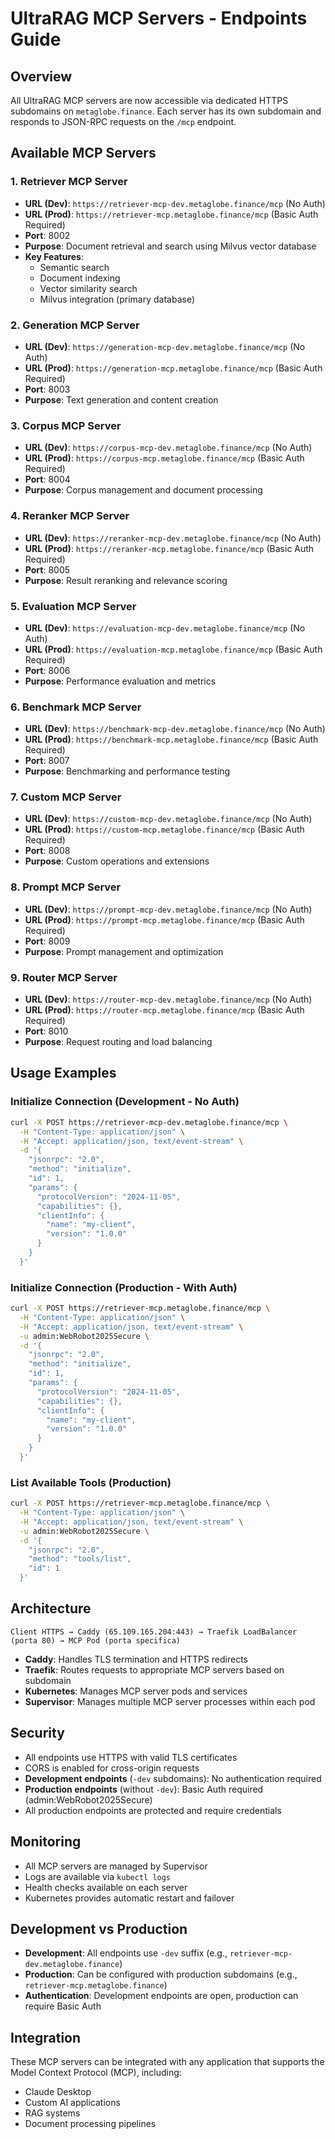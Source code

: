 # UltraRAG MCP Servers - Endpoints Guide

## Overview
All UltraRAG MCP servers are now accessible via dedicated HTTPS subdomains on `metaglobe.finance`. Each server has its own subdomain and responds to JSON-RPC requests on the `/mcp` endpoint.

## Available MCP Servers

### 1. Retriever MCP Server
- **URL (Dev)**: `https://retriever-mcp-dev.metaglobe.finance/mcp` (No Auth)
- **URL (Prod)**: `https://retriever-mcp.metaglobe.finance/mcp` (Basic Auth Required)
- **Port**: 8002
- **Purpose**: Document retrieval and search using Milvus vector database
- **Key Features**: 
  - Semantic search
  - Document indexing
  - Vector similarity search
  - Milvus integration (primary database)

### 2. Generation MCP Server
- **URL (Dev)**: `https://generation-mcp-dev.metaglobe.finance/mcp` (No Auth)
- **URL (Prod)**: `https://generation-mcp.metaglobe.finance/mcp` (Basic Auth Required)
- **Port**: 8003
- **Purpose**: Text generation and content creation

### 3. Corpus MCP Server
- **URL (Dev)**: `https://corpus-mcp-dev.metaglobe.finance/mcp` (No Auth)
- **URL (Prod)**: `https://corpus-mcp.metaglobe.finance/mcp` (Basic Auth Required)
- **Port**: 8004
- **Purpose**: Corpus management and document processing

### 4. Reranker MCP Server
- **URL (Dev)**: `https://reranker-mcp-dev.metaglobe.finance/mcp` (No Auth)
- **URL (Prod)**: `https://reranker-mcp.metaglobe.finance/mcp` (Basic Auth Required)
- **Port**: 8005
- **Purpose**: Result reranking and relevance scoring

### 5. Evaluation MCP Server
- **URL (Dev)**: `https://evaluation-mcp-dev.metaglobe.finance/mcp` (No Auth)
- **URL (Prod)**: `https://evaluation-mcp.metaglobe.finance/mcp` (Basic Auth Required)
- **Port**: 8006
- **Purpose**: Performance evaluation and metrics

### 6. Benchmark MCP Server
- **URL (Dev)**: `https://benchmark-mcp-dev.metaglobe.finance/mcp` (No Auth)
- **URL (Prod)**: `https://benchmark-mcp.metaglobe.finance/mcp` (Basic Auth Required)
- **Port**: 8007
- **Purpose**: Benchmarking and performance testing

### 7. Custom MCP Server
- **URL (Dev)**: `https://custom-mcp-dev.metaglobe.finance/mcp` (No Auth)
- **URL (Prod)**: `https://custom-mcp.metaglobe.finance/mcp` (Basic Auth Required)
- **Port**: 8008
- **Purpose**: Custom operations and extensions

### 8. Prompt MCP Server
- **URL (Dev)**: `https://prompt-mcp-dev.metaglobe.finance/mcp` (No Auth)
- **URL (Prod)**: `https://prompt-mcp.metaglobe.finance/mcp` (Basic Auth Required)
- **Port**: 8009
- **Purpose**: Prompt management and optimization

### 9. Router MCP Server
- **URL (Dev)**: `https://router-mcp-dev.metaglobe.finance/mcp` (No Auth)
- **URL (Prod)**: `https://router-mcp.metaglobe.finance/mcp` (Basic Auth Required)
- **Port**: 8010
- **Purpose**: Request routing and load balancing

## Usage Examples

### Initialize Connection (Development - No Auth)
```bash
curl -X POST https://retriever-mcp-dev.metaglobe.finance/mcp \
  -H "Content-Type: application/json" \
  -H "Accept: application/json, text/event-stream" \
  -d '{
    "jsonrpc": "2.0",
    "method": "initialize",
    "id": 1,
    "params": {
      "protocolVersion": "2024-11-05",
      "capabilities": {},
      "clientInfo": {
        "name": "my-client",
        "version": "1.0.0"
      }
    }
  }'
```

### Initialize Connection (Production - With Auth)
```bash
curl -X POST https://retriever-mcp.metaglobe.finance/mcp \
  -H "Content-Type: application/json" \
  -H "Accept: application/json, text/event-stream" \
  -u admin:WebRobot2025Secure \
  -d '{
    "jsonrpc": "2.0",
    "method": "initialize",
    "id": 1,
    "params": {
      "protocolVersion": "2024-11-05",
      "capabilities": {},
      "clientInfo": {
        "name": "my-client",
        "version": "1.0.0"
      }
    }
  }'
```

### List Available Tools (Production)
```bash
curl -X POST https://retriever-mcp.metaglobe.finance/mcp \
  -H "Content-Type: application/json" \
  -H "Accept: application/json, text/event-stream" \
  -u admin:WebRobot2025Secure \
  -d '{
    "jsonrpc": "2.0",
    "method": "tools/list",
    "id": 1
  }'
```

## Architecture

```
Client HTTPS → Caddy (65.109.165.204:443) → Traefik LoadBalancer (porta 80) → MCP Pod (porta specifica)
```

- **Caddy**: Handles TLS termination and HTTPS redirects
- **Traefik**: Routes requests to appropriate MCP servers based on subdomain
- **Kubernetes**: Manages MCP server pods and services
- **Supervisor**: Manages multiple MCP server processes within each pod

## Security

- All endpoints use HTTPS with valid TLS certificates
- CORS is enabled for cross-origin requests
- **Development endpoints** (`-dev` subdomains): No authentication required
- **Production endpoints** (without `-dev`): Basic Auth required (admin:WebRobot2025Secure)
- All production endpoints are protected and require credentials

## Monitoring

- All MCP servers are managed by Supervisor
- Logs are available via `kubectl logs`
- Health checks available on each server
- Kubernetes provides automatic restart and failover

## Development vs Production

- **Development**: All endpoints use `-dev` suffix (e.g., `retriever-mcp-dev.metaglobe.finance`)
- **Production**: Can be configured with production subdomains (e.g., `retriever-mcp.metaglobe.finance`)
- **Authentication**: Development endpoints are open, production can require Basic Auth

## Integration

These MCP servers can be integrated with any application that supports the Model Context Protocol (MCP), including:
- Claude Desktop
- Custom AI applications
- RAG systems
- Document processing pipelines
